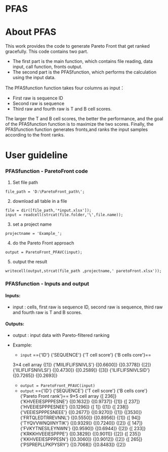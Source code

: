 PFAS
===
# About PFAS


This work provides the code to generate Pareto Front that get ranked gracefully. This code contains two part. 
- The first part is the main function, which contains file reading, data input, call function, fronts output. 
- The second part is the PFASfunction, which performs the calculation using the input data. 

The PFASfunction function takes four columns as input：
- First raw is sequence ID
- Second raw is sequence
- Third raw and fourth raw is T and B cell scores. 

The larger the T and B cell scores, the better the performance, and the goal of the PFASfunction function is to maximize the two scores. Finally, the PFASfunction function generates fronts,and ranks the input samples according to the front ranks.


# User guideline


### PFASfunction - ParetoFront code
1. Set file path
```matlab=
file_path = 'D:\ParetoFront_path\';
```

2.	download all table in a file
```matlab=
file = dir([file_path,'*input.xlsx']);
input = readcell(strcat(file.folder,'\',file.name));
```

3.	set a project name
```matlab=
projectname = 'Example_';
```

4.	do the Pareto Front approach

```matlab=
output = ParetoFront_PFAVC(input);
```

5.	output the result

```matlab=
writecell(output,strcat(file_path ,projectname,' paretoFront.xlsx'));
```
### PFASfunction - Inputs and output
#### Inputs:
- input  : cells, first raw is sequence ID, second raw is sequence, third
raw and fourth raw is T and B scores.
 
#### Outputs:
- output    : input data with Pareto-filtered ranking
 
- Example:
    - ```input```
    =={'ID'}    {'SEQUENCE'}    {'T cell score'}    {'B cells core'}==
    
    3×4 cell array
    {[1]}    {'MIILIFLIFSNIVLS'}    {[0.6600]}    {[0.3778]}
    {[2]}    {'IILIFLIFSNIVLSI'}    {[0.4730]}    {[0.2589]}
    {[3]}    {'ILIFLIFSNIVLSID'}    {[0.7265]}    {[0.2693]}
 
    - ```output = ParetoFront_PFAVC(input)```
    - ```output```
    =={'ID'}    {'SEQUENCE'}    {'T cell score'}    {'B cells core'} {'Pareto Front rank'}==
    9×5 cell array 
    {[ 236]}    {'KHVEEIESPPPESNE'}    {[0.1632]}    {[0.9737]}    {[1]}
    {[ 237]}    {'HVEEIESPPPESNEE'}    {[0.1296]}    {[     1]}    {[1]}
    {[ 238]}    {'VEEIESPPPESNEEE'}    {[0.2677]}    {[0.9270]}    {[1]}
    {[3530]}    {'FRTQLEDTRREVNNL'}    {[0.5550]}    {[0.8956]}    {[1]}
    {[  94]}    {'TYQVVWNQIINYTIK'}    {[0.9329]}    {[0.7240]}    {[2]}
    {[ 147]}    {'FVKYTNESILEYNWN'}    {[0.9590]}    {[0.6944]}    {[2]}
    {[ 233]}    {'KRKKHVEEIESPPPE'}    {[0.3829]}    {[0.9011]}    {[2]}
    {[ 235]}    {'KKHVEEIESPPPESN'}    {[0.3060]}    {[0.9012]}    {[2]}
    {[ 265]}    {'PSPREPLLPKPYSRY'}    {[0.7068]}    {[0.8483]}    {[2]}